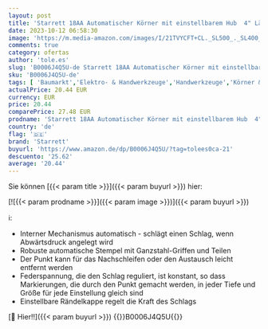 ```yaml
---
layout: post
title: 'Starrett 18AA Automatischer Körner mit einstellbarem Hub  4" Länge  7/16" Durchmesser'
date: 2023-10-12 06:58:30
image: 'https://m.media-amazon.com/images/I/21TVYCFT+CL._SL500_._SL400_.jpg'
comments: true
category: ofertas
author: 'tole.es'
slug: 'B0006J4Q5U-de Starrett 18AA Automatischer Körner mit einstellbarem Hub...'
sku: 'B0006J4Q5U-de'
tags: [ 'Baumarkt','Elektro- & Handwerkzeuge','Handwerkzeuge','Körner & Locheisen','starrett','🇩🇪', ]
actualPrice: 20.44 EUR
currency: EUR
price: 20.44
comparePrice: 27.48 EUR
prodname: 'Starrett 18AA Automatischer Körner mit einstellbarem Hub  4" Länge  7/16" Durchmesser'
country: 'de'
flag: '🇩🇪'
brand: 'Starrett'
buyurl: 'https://www.amazon.de/dp/B0006J4Q5U/?tag=tolees0ca-21'
descuento: '25.62'
average: '20.44'
---
```


Sie können [{{< param title >}}]({{< param buyurl >}}) hier:

[![{{< param prodname >}}]({{< param image >}})]({{< param buyurl >}})

ℹ️:

- Interner Mechanismus automatisch - schlägt einen Schlag, wenn Abwärtsdruck angelegt wird
- Robuste automatische Stempel mit Ganzstahl-Griffen und Teilen
- Der Punkt kann für das Nachschleifen oder den Austausch leicht entfernt werden
- Federspannung, die den Schlag reguliert, ist konstant, so dass Markierungen, die durch den Punkt gemacht werden, in jeder Tiefe und Größe für jede Einstellung gleich sind
- Einstellbare Rändelkappe regelt die Kraft des Schlags

[🛒 Hier!!]({{< param buyurl >}})
{{<world>}}B0006J4Q5U{{</world>}}
